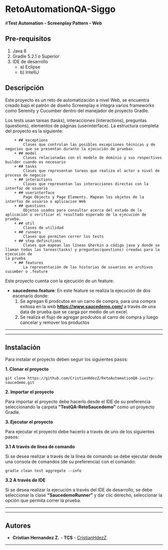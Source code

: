 # RetoAutomationQA-Siggo
#**Test Automation - Screenplay Pattern - Web**

## Pre-requisitos
1. Java 8
2. Gradle 5.2.1 o Superior
3. IDE de desarrollo
	- a) Eclipse 
	- b) IntelliJ

## Descripción

Este proyecto es un reto de automatización a nivel Web, se encuentra creado bajo el patrón de diseño Screenplay e integra varios frameworks como Serenity y Cucumber dentro del manejador de proyecto Gradle.

Los tests usan tareas (tasks), interacciones (interactions), preguntas (questions), elementos de páginas (userinterface). La estructura completa del proyecto es la siguiente:
```
    + ## exceptions
        Clases que controlan las posibles excepciones técnicas y de negocios que se presentan durante la ejecución de pruebas
    + ## model
        Clases relacionadas con el modelo de dominio y sus respectivos builder cuando es necesario
    + ## tasks
        Clases que representan tareas que realiza el actor a nivel de proceso de negocio
    + ## interactions
        Clases que representan las interacciones directas con la interfaz de usuario
    + ## userinterface
        Page Objects y Page Elements. Mapean los objetos de la interfaz de usuario o aplicacion Web
    + ## questions
        Objetos usados para consultar acerca del estado de la aplicación o verificar el resultado esperado de la ejecución de prueba.
    + ## util
        Clases de utilidad
    + ## runners
        Clases que permiten correr los tests
    + ## step definitions
        Clases que mapean las líneas Gherkin a código java y donde se llaman todas las tareas(tasks) y preguntas(questions) creadas para la ejecución de 
la prueba
    + ## features
        La representación de las historias de usuarios en archivos cucumber o .feature
```


  
Este proyecto cuenta con la ejecución de un feature:

- **saucedemo.feature**: En este feature se realiza la ejecución de dos escenario donde:
  1. Se agregan 6 prodcutos en un carro de compra, para una compra exitosa en la web **https://www.saucedemo.com/** a través de una data de prueba que se carga por medio de un excel.
  2. Se realiza el flujo de agregar prodcutos al carro de compra y luego cancelar y remover los productos	

---
  
---
## Instalación

Para instalar el proyecto deben seguir los siguientes pasos:
  
**1. Clonar el proyecto**

```
git clone https://github.com/CristianHdezZ/RetoAutomationQA-iuvity-saucedemo.git
```

**2. Importar el proyecto**
  
Para importar el proyecto debe hacerlo desde el IDE de su preferencia seleccionando la carpeta **"TestQA-RetoSaucedemo"** como un proyecto Gradle. 
  
  
**3. Ejecutar el proyecto** 

Para ejecutar el proyecto debe hacerlo a través de uno de los siguientes pasos: 
  
**3.1 A través de línea de comando**
  
Si se desea realizar a través de la línea de comando se debe ejecutar desde una consola de comandos (de su preferencia) con el comando: 

```
gradle clean test aggregate --info
```
  
**3.2 A través de IDE** 
  
Si se desea realizar la ejecución a través del IDE de desarrollo, se debe seleccionar la clase **"SaucedemoRunner"** y dar clic derecho, seleccionar la opción que permita correr la prueba. 
  
---
  
---
## ️Autores
* **Cristian Hernandez Z.** - **TCS** - [CristianHdezZ](https://github.com/CristianHdezZ/)
---

